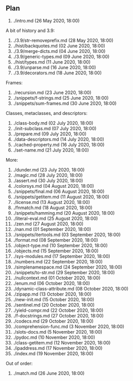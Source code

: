 ## Plan

1. ./intro.md (26 May 2020, 18:00)

A bit of history and 3.9:

1. ./3.9/str-removeprefix.md    (28 May 2020, 18:00)
1. ./hist/backquotes.md         (02 June 2020, 18:00)
1. ./3.9/merge-dicts.md         (04 June 2020, 18:00)
1. ./3.9/generic-types.md       (09 June 2020, 18:00)
1. ./hist/types.md              (11 June 2020, 18:00)
1. ./3.9/unparse.md             (16 June 2020, 18:00)
1. ./3.9/decorators.md          (18 June 2020, 18:00)

Frames:

1. ./recursion.md               (23 June 2020, 18:00)
1. ./snippets/f-strings.md      (25 June 2020, 18:00)
1. ./snippets/sum-frames.md     (30 June 2020, 18:00)

Classes, metaclasses, and descriptors:

1. ./class-body.md              (02 July 2020, 18:00)
1. ./init-subclass.md           (07 July 2020, 18:00)
1. ./prepare.md                 (09 July 2020, 18:00)
1. ./data-descriptors.md        (14 July 2020, 18:00)
1. ./cached-property.md         (16 July 2020, 18:00)
1. ./set-name.md                (21 July 2020, 18:00)

More:

1. ./dunder.md                  (23 July 2020, 18:00)
1. ./magic.md                   (28 July 2020, 18:00)
1. ./assert.md                  (30 July 2020, 18:00)
1. ./colorsys.md                (04 August 2020, 18:00)
1. ./snippets/final.md          (06 August 2020, 18:00)
1. ./snippets/getitem.md        (11 August 2020, 18:00)
1. ./license.md                 (13 August 2020, 18:00)
1. ./fnmatch.md                 (18 August 2020, 18:00)
1. ./snippets/hamming.md        (20 August 2020, 18:00)
1. ./literal-eval.md            (25 August 2020, 18:00)
1. ./zen.md                     (27 August 2020, 18:00)
1. ./nan.md                     (01 September 2020, 18:00)
1. ./snippets/itertools.md      (03 September 2020, 18:00)
1. ./format.md                  (08 September 2020, 18:00)
1. ./object-type.md             (10 September 2020, 18:00)
1. ./objects.md                 (15 September 2020, 18:00)
1. ./sys-modules.md             (17 September 2020, 18:00)
1. ./numbers.md                 (22 September 2020, 18:00)
1. ./simplenamespace.md         (24 September 2020, 18:00)
1. ./snippets/to-str.md         (29 September 2020, 18:00)
1. ./nullcontext.md             (01 October 2020, 18:00)
1. ./enum.md                    (06 October 2020, 18:00)
1. ./dynamic-class-attribute.md (08 October 2020, 18:00)
1. ./zipapp.md                  (13 October 2020, 18:00)
1. ./new-init.md                (15 October 2020, 18:00)
1. ./sentinel.md                (20 October 2020, 18:00)
1. ./yield-compr.md             (22 October 2020, 18:00)
1. ./f-docstrings.md            (27 October 2020, 18:00)
1. ./codecs.md                  (29 October 2020, 18:00)
1. ./comprehension-func.md      (3 November 2020, 18:00)
1. ./slots-docs.md              (5 November 2020, 18:00)
1. ./pydoc.md                   (10 November 2020, 18:00)
1. ./class-getitem.md           (12 November 2020, 18:00)
1. ./ipaddress.md               (17 November 2020, 18:00)
1. ./index.md                   (19 November 2020, 18:00)

Out of order:

1. ./match.md                   (26 June 2020, 18:00)
